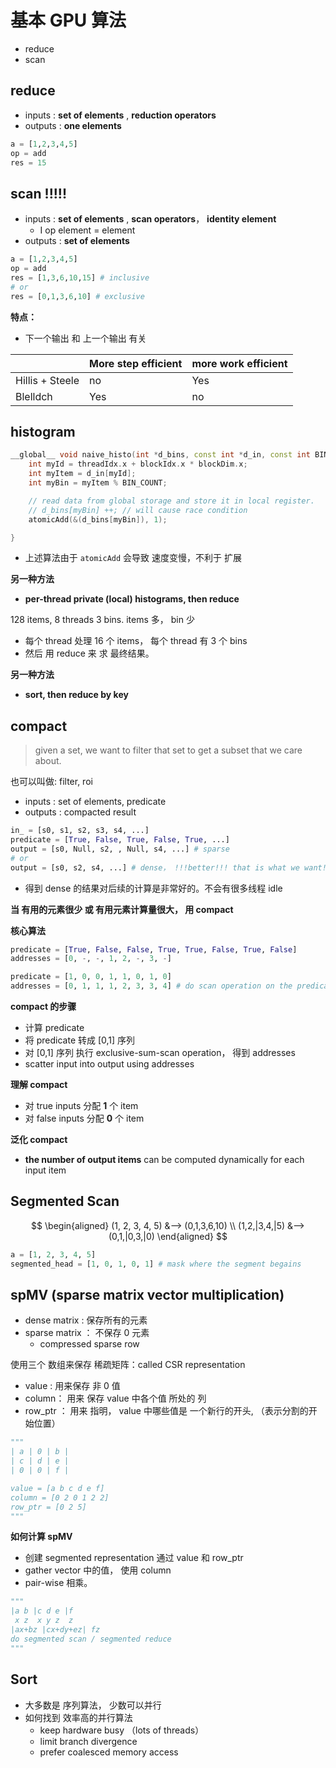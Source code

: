 # 基本 GPU 算法

* reduce
* scan



## reduce

* inputs :  **set of elements** , **reduction operators**
* outputs : **one elements**

```python
a = [1,2,3,4,5]
op = add
res = 15
```





## scan  !!!!!

* inputs :   **set of elements** , **scan operators**， **identity element**
  * I op element = element
* outputs : **set of elements** 

```python
a = [1,2,3,4,5]
op = add
res = [1,3,6,10,15] # inclusive
# or
res = [0,1,3,6,10] # exclusive
```

**特点：**

* 下一个输出 和 上一个输出 有关

|                 | More step efficient | more work efficient |
| --------------- | ------------------- | ------------------- |
| Hillis + Steele | no                  | Yes                 |
| Blelldch        | Yes                 | no                  |



## histogram

```c++
__global__ void naive_histo(int *d_bins, const int *d_in, const int BIN_COUNT){
	int myId = threadIdx.x + blockIdx.x * blockDim.x;
	int myItem = d_in[myId];
	int myBin = myItem % BIN_COUNT;

	// read data from global storage and store it in local register.
	// d_bins[myBin] ++; // will cause race condition
	atomicAdd(&(d_bins[myBin]), 1);

}
```

* 上述算法由于 `atomicAdd` 会导致 速度变慢，不利于 扩展



**另一种方法**

* **per-thread private (local) histograms, then reduce**



128 items, 8 threads 3 bins.  items 多， bin 少

* 每个 thread 处理 16 个 items， 每个 thread 有 3 个 bins
* 然后 用 reduce 来 求 最终结果。



**另一种方法**

* **sort, then reduce by key**




## compact

>  given a set, we want to filter that set to get a subset that we care about.

也可以叫做: filter, roi



* inputs : set of elements, predicate
* outputs : compacted result



```python
in_ = [s0, s1, s2, s3, s4, ...]
predicate = [True, False, True, False, True, ...]
output = [s0, Null, s2, , Null, s4, ...] # sparse
# or
output = [s0, s2, s4, ...] # dense， !!!better!!! that is what we want!!!
```

* 得到 dense 的结果对后续的计算是非常好的。不会有很多线程 idle



**当 有用的元素很少 或 有用元素计算量很大， 用 compact**





**核心算法**

```python
predicate = [True, False, False, True, True, False, True, False]
addresses = [0, -, -, 1, 2, -, 3, -]

predicate = [1, 0, 0, 1, 1, 0, 1, 0] 
addresses = [0, 1, 1, 1, 2, 3, 3, 4] # do scan operation on the predicate
```

**compact 的步骤**

* 计算 predicate
* 将 predicate 转成 [0,1] 序列
* 对 [0,1] 序列 执行 exclusive-sum-scan operation， 得到 addresses
* scatter input into output using addresses



**理解 compact**

* 对 true inputs 分配 **1** 个 item
* 对 false inputs 分配 **0** 个 item

**泛化 compact**

* **the number of output items** can be computed dynamically for each input item



## Segmented Scan

$$
\begin{aligned}
(1, 2, 3, 4, 5) &--> (0,1,3,6,10) \\
(1,2,|3,4,|5) &--> (0,1,|0,3,|0)
\end{aligned}
$$



```python
a = [1, 2, 3, 4, 5]
segmented_head = [1, 0, 1, 0, 1] # mask where the segment begains
```





## spMV (sparse matrix vector multiplication)

* dense matrix : 保存所有的元素
* sparse matrix ： 不保存 0 元素
  * compressed sparse row

使用三个 数组来保存 稀疏矩阵：called CSR representation

* value : 用来保存 非 0 值
* column： 用来 保存 value 中各个值 所处的 列
* row_ptr ： 用来 指明， value 中哪些值是 一个新行的开头, （表示分割的开始位置）

```python
"""
| a | 0 | b |
| c | d | e |
| 0 | 0 | f |

value = [a b c d e f]
column = [0	2 0 1 2 2]
row_ptr = [0 2 5]
"""
```

**如何计算 spMV**

* 创建 segmented representation 通过 value 和 row_ptr
* gather vector 中的值， 使用 column
* pair-wise 相乘。



```python
"""
|a b |c d e |f
 x z  x y z  z
|ax+bz |cx+dy+ez| fz 
do segmented scan / segmented reduce
"""
```



## Sort

* 大多数是 序列算法， 少数可以并行
* 如何找到 效率高的并行算法
  * keep hardware busy （lots of threads）
  * limit branch divergence
  * prefer coalesced memory access




